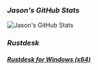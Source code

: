 <!-- title: Jason's Official Website -->
<script type='text/javascript' src='https://storage.ko-fi.com/cdn/widget/Widget_2.js'></script><script type='text/javascript'>kofiwidget2.init('Hey! Support Me On Ko-fi!', '#29abe0', 'L4L76FZ0F');kofiwidget2.draw();</script>
### ***Jason's GitHub Stats***
![Jason's GitHub Stats](https://github-readme-stats.vercel.app/api?username=jason-627&show_icons=true&theme=default)
### ***Rustdesk***
#### [**_Rustdesk for Windows (x64)_**](https://jason-627.github.io/Rustdesk/)
